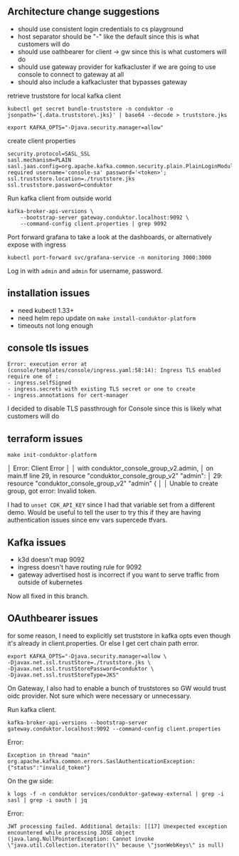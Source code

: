 ## Architecture change suggestions
- should use consistent login credentials to cs playground
- host separator should be "-" like the default since this is what customers will do
- should use oathbearer for client -> gw since this is what customers will do
- should use gateway provider for kafkacluster if we are going to use console to connect to gateway at all
- should also include a kafkacluster that bypasses gateway

retrieve truststore for local kafka client
```
kubectl get secret bundle-truststore -n conduktor -o jsonpath='{.data.truststore\.jks}' | base64 --decode > truststore.jks
```

```
export KAFKA_OPTS="-Djava.security.manager=allow"
```

create client properties
```
security.protocol=SASL_SSL
sasl.mechanism=PLAIN
sasl.jaas.config=org.apache.kafka.common.security.plain.PlainLoginModule required username='console-sa' password='<token>';
ssl.truststore.location=./truststore.jks
ssl.truststore.password=conduktor
```

Run kafka client from outside world
```
kafka-broker-api-versions \
    --bootstrap-server gateway.conduktor.localhost:9092 \
    --command-config client.properties | grep 9092
```

Port forward grafana to take a look at the dashboards, or alternatively expose with ingress

```
kubectl port-forward svc/grafana-service -n monitoring 3000:3000
```
Log in with `admin` and `admin` for username, password.

## installation issues

- need kubectl 1.33+
- need helm repo update on `make install-conduktor-platform`
- timeouts not long enough

## console tls issues
```
Error: execution error at (console/templates/console/ingress.yaml:58:14): Ingress TLS enabled require one of : 
- ingress.selfSigned 
- ingress.secrets with existing TLS secret or one to create 
- ingress.annotations for cert-manager
```

I decided to disable TLS passthrough for Console since this is likely what customers will do

## terraform issues

```
make init-conduktor-platform
```

│ Error: Client Error
│ 
│   with conduktor_console_group_v2.admin,
│   on main.tf line 29, in resource "conduktor_console_group_v2" "admin":
│   29: resource "conduktor_console_group_v2" "admin" {
│ 
│ Unable to create group, got error: Invalid token.

I had to `unset CDK_API_KEY` since I had that variable set from a different demo.
Would be useful to tell the user to try this if they are having authentication issues since env vars supercede tfvars.

## Kafka issues

- k3d doesn't map 9092
- ingress doesn't have routing rule for 9092
- gateway advertised host is incorrect if you want to serve traffic from outside of kubernetes

Now all fixed in this branch.

## OAuthbearer issues

for some reason, I need to explicitly set truststore in kafka opts even though it's already in client.properties. Or else I get cert chain path error.
```
export KAFKA_OPTS="-Djava.security.manager=allow \
-Djavax.net.ssl.trustStore=./truststore.jks \
-Djavax.net.ssl.trustStorePassword=conduktor \
-Djavax.net.ssl.trustStoreType=JKS"
```

On Gateway, I also had to enable a bunch of truststores so GW would trust oidc provider. Not sure which were necessary or unnecessary.

Run kafka client.
```
kafka-broker-api-versions --bootstrap-server gateway.conduktor.localhost:9092 --command-config client.properties
```

Error:
```
Exception in thread "main" org.apache.kafka.common.errors.SaslAuthenticationException: {"status":"invalid_token"}
```

On the gw side:

```
k logs -f -n conduktor services/conduktor-gateway-external | grep -i sasl | grep -i oauth | jq
```

Error:

```
JWT processing failed. Additional details: [[17] Unexpected exception encountered while processing JOSE object (java.lang.NullPointerException: Cannot invoke \"java.util.Collection.iterator()\" because \"jsonWebKeys\" is null)
```